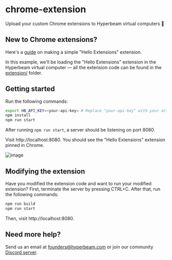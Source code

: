 # chrome-extension

Upload your custom Chrome extensions to Hyperbeam virtual computers 👏

## New to Chrome extensions?

Here's a [guide](https://developer.chrome.com/docs/extensions/mv3/getstarted/development-basics/) on making a simple "Hello Extensions" extension.

In this example, we'll be loading the "Hello Extensions" extension in the Hyperbeam virtual computer — all the extension code can be found in the [extension/](extension/) folder.

## Getting started

Run the following commands:

```bash
export HB_API_KEY=<your-api-key> # Replace "your-api-key" with your actual API key
npm install
npm run start
```

After running `npm run start`, a server should be listening on port 8080.

Visit http://localhost:8080. You should see the "Hello Extensions" extension pinned in Chrome.

![image](https://user-images.githubusercontent.com/18666879/195963632-03abbb3b-021f-4390-9c0d-e4c9c2fef4e0.png)

## Modifying the extension

Have you modified the extension code and want to run your modified extension? First, terminate the server by pressing CTRL+C. After that, run the following commands:

```bash
npm run build 
npm run start
```

Then, visit http://localhost:8080.

## Need more help?

Send us an email at [founders@hyperbeam.com](mailto:founders@hyperbeam.com) or join our community [Discord server](https://discord.gg/D78RsGfQjq).
